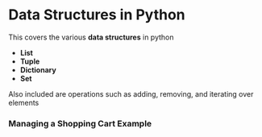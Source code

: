 # Data Structures in Python
This covers the various **data structures** in python
* **List**
* **Tuple**
* **Dictionary**
* **Set**

Also included are operations such as adding, removing, and iterating over elements

### Managing a Shopping Cart Example

